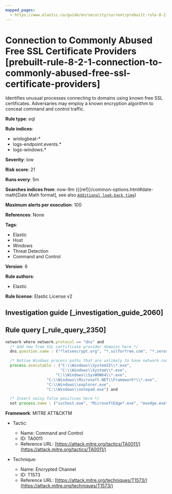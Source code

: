 ```yaml
---
mapped_pages:
  - https://www.elastic.co/guide/en/security/current/prebuilt-rule-8-2-1-connection-to-commonly-abused-free-ssl-certificate-providers.html
---
```


# Connection to Commonly Abused Free SSL Certificate Providers [prebuilt-rule-8-2-1-connection-to-commonly-abused-free-ssl-certificate-providers]

Identifies unusual processes connecting to domains using known free SSL certificates. Adversaries may employ a known encryption algorithm to conceal command and control traffic.

**Rule type**: eql

**Rule indices**:

* winlogbeat-*
* logs-endpoint.events.*
* logs-windows.*

**Severity**: low

**Risk score**: 21

**Runs every**: 5m

**Searches indices from**: now-9m ({{ref}}/common-options.html#date-math[Date Math format], see also [`Additional look-back time`](docs-content://solutions/security/detect-and-alert/create-detection-rule.md#rule-schedule))

**Maximum alerts per execution**: 100

**References**: None

**Tags**:

* Elastic
* Host
* Windows
* Threat Detection
* Command and Control

**Version**: 6

**Rule authors**:

* Elastic

**Rule license**: Elastic License v2

## Investigation guide [_investigation_guide_2060]



## Rule query [_rule_query_2350]

```js
network where network.protocol == "dns" and
  /* Add new free SSL certificate provider domains here */
  dns.question.name : ("*letsencrypt.org", "*.sslforfree.com", "*.zerossl.com", "*.freessl.org") and

  /* Native Windows process paths that are unlikely to have network connections to domains secured using free SSL certificates */
  process.executable : ("C:\\Windows\\System32\\*.exe",
                        "C:\\Windows\\System\\*.exe",
	                  "C:\\Windows\\SysWOW64\\*.exe",
		          "C:\\Windows\\Microsoft.NET\\Framework*\\*.exe",
		          "C:\\Windows\\explorer.exe",
		          "C:\\Windows\\notepad.exe") and

  /* Insert noisy false positives here */
  not process.name : ("svchost.exe", "MicrosoftEdge*.exe", "msedge.exe")
```

**Framework**: MITRE ATT&CKTM

* Tactic:

    * Name: Command and Control
    * ID: TA0011
    * Reference URL: [https://attack.mitre.org/tactics/TA0011/](https://attack.mitre.org/tactics/TA0011/)

* Technique:

    * Name: Encrypted Channel
    * ID: T1573
    * Reference URL: [https://attack.mitre.org/techniques/T1573/](https://attack.mitre.org/techniques/T1573/)



